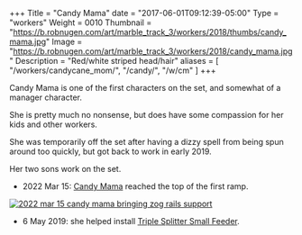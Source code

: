 +++
Title = "Candy Mama"
date = "2017-06-01T09:12:39-05:00"
Type = "workers"
Weight = 0010
Thumbnail = "https://b.robnugen.com/art/marble_track_3/workers/2018/thumbs/candy_mama.jpg"
Image = "https://b.robnugen.com/art/marble_track_3/workers/2018/candy_mama.jpg"
Description = "Red/white striped head/hair"
aliases = [
    "/workers/candycane_mom/",
    "/candy/",
    "/w/cm"
]
+++

Candy Mama is one of the first characters on the set, and somewhat of a manager character.

She is pretty much no nonsense, but does have some compassion for her kids and other workers.

She was temporarily off the set after having a dizzy spell from being spun around too quickly, but got back to work in early 2019.

Her two sons work on the set.

* 2022 Mar 15: [Candy Mama](/workers/candy_mama/) reached the top of the first ramp.

[![2022 mar 15 candy mama bringing zog rails support](//b.robnugen.com/art/marble_track_3/construction/2022/thumbs/2022_mar_15_candy_mama_bringing_zog_rails_support.jpg)](//b.robnugen.com/art/marble_track_3/construction/2022/2022_mar_15_candy_mama_bringing_zog_rails_support.jpg)

* 6 May 2019: she helped install
[Triple Splitter Small Feeder](/parts/triple-splitter-small-feeder/).